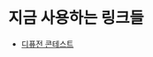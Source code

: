 # 지금 사용하는 링크들

- [디퓨전 콘테스트](https://drive.google.com/drive/folders/12mZL_IdYFLsuCPQbUNHwdwd7NSQJiip2?usp=share_link)
